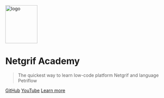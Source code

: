 <img alt="logo" height="120" src="_media/logo.png" width="100"/>

# Netgrif Academy

> The quickest way to learn low-code platform Netgrif and language Petriflow

[GitHub](https://github.com/netgrif)
[YouTube](https://www.youtube.com/@netgrif)
[Learn more](#Introduction)